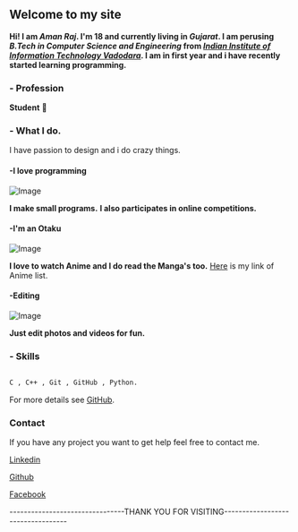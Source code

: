 ## Welcome to my site

**Hi! I am _Aman Raj_. I'm 18 and currently living in _Gujarat_.
I am perusing _B.Tech in Computer Science and Engineering_ from [_Indian Institute of
Information Technology Vadodara_](http://www.iiitvadodara.ac.in/). I am in first year and i have
recently started learning programming.**

### - Profession

**Student** 🤘

### - What I do.

I have passion to design and i do crazy things.

####     -I love programming

![Image](https://github.com/AmanRaj1608/amanraj1608.github.io/blob/master/a.jpg)

   **I make small programs.** **I also participates in online competitions.**

####     -I'm an Otaku

![Image](https://github.com/AmanRaj1608/amanraj1608.github.io/blob/master/b1.gif)
                 
   **I love to watch Anime and I do read the Manga's too.**
   [Here](https://github.com/AmanRaj1608/amanraj1608.github.io/i.md) is my link of Anime list.

####     -Editing

![Image](https://github.com/AmanRaj1608/amanraj1608.github.io/blob/master/c.jpg)
      
   **Just edit photos and videos for fun.**



### - Skills 

```markdown

C , C++ , Git , GitHub , Python.

```

For more details see [GitHub](https://github.com/amanRaj1608).

### Contact

If you have any project you want to get help feel free to contact me.

[Linkedin](https://www.linkedin.com/in/amanraj1608/)

[Github](https://github.com/amanRaj1608)

[Facebook](https://www.facebook.com/AmanRaj1608)










--------------------------------THANK YOU FOR VISITING----------------------------------
